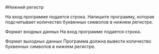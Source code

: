 #Нижний регистр

На вход программе подается строка. Напишите программу, которая подсчитывает количество буквенных символов в нижнем регистре.

Формат входных данных 
На вход программе подается строка.

Формат выходных данных
Программа должна вывести количество буквенных символов в нижнем регистре.